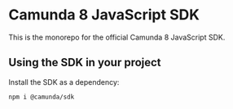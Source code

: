 # Camunda 8 JavaScript SDK

This is the monorepo for the official Camunda 8 JavaScript SDK.

## Using the SDK in your project

Install the SDK as a dependency:

```bash
npm i @camunda/sdk
```
